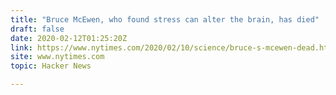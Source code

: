```yaml
---
title: "Bruce McEwen, who found stress can alter the brain, has died"
draft: false
date: 2020-02-12T01:25:20Z
link: https://www.nytimes.com/2020/02/10/science/bruce-s-mcewen-dead.html?utm_medium=RSS&utm_source=hune
site: www.nytimes.com
topic: Hacker News  

---
```

